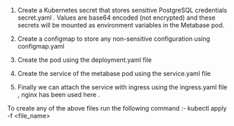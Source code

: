 1. Create a Kubernetes secret that stores sensitive PostgreSQL credentials secret.yaml . Values are base64 encoded (not encrypted)
and these secrets will be mounted as environment variables in the Metabase pod.

2. Create a configmap to store any non-sensitive configuration using configmap.yaml

3. Create the pod using the deployment.yaml file

4. Create the service of the metabase pod using the service.yaml file

5. Finally we can attach the service with ingress using the ingress.yaml file , nginx has been used here .

To create any of the above files run the following command :-  kubectl apply -f <file_name>

